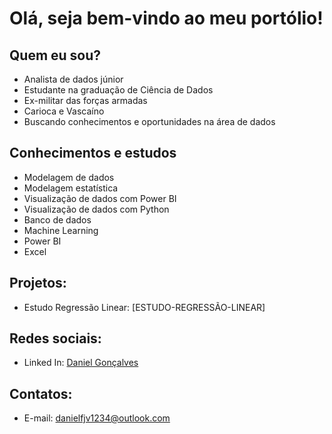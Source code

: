 # Olá, seja bem-vindo ao meu portólio!
## Quem eu sou?

- Analista de dados júnior
- Estudante na graduação de Ciência de Dados
- Ex-militar das forças armadas
- Carioca e Vascaíno
- Buscando conhecimentos e oportunidades na área de dados 

## Conhecimentos e estudos

- Modelagem de dados
- Modelagem estatística
- Visualização de dados com Power BI
- Visualização de dados com Python
- Banco de dados
- Machine Learning
- Power BI
- Excel

## Projetos: 
- Estudo Regressão Linear: [ESTUDO-REGRESSÃO-LINEAR] 

## Redes sociais:

- Linked In: [Daniel Gonçalves](https://www.linkedin.com/in/daniel-gon%C3%A7alves-dos-santos-82201629b/)

## Contatos:

- E-mail: danielfjv1234@outlook.com